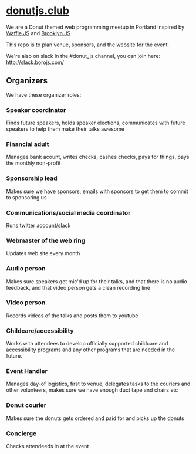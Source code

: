 # [donutjs.club](http://donutjs.club/)

We are a Donut themed web programming meetup in Portland inspired by <a href="http://wafflejs.com/">Waffle.JS</a> and <a href="http://brooklynjs.com/">Brooklyn.JS</a>

This repo is to plan venue, sponsors, and the website for the event.

We're also on slack in the #donut_js channel, you can join here: http://slack.borojs.com/

## Organizers

We have these organizer roles:

### Speaker coordinator

Finds future speakers, holds speaker elections, communicates with future speakers to help them make their talks awesome

### Financial adult

Manages bank acount, writes checks, cashes checks, pays for things, pays the monthly non-profit

### Sponsorship lead

Makes sure we have sponsors, emails with sponsors to get them to commit to sponsoring us

### Communications/social media coordinator

Runs twitter account/slack

### Webmaster of the web ring

Updates web site every month

### Audio person

Makes sure speakers get mic'd up for their talks, and that there is no audio feedback, and that video person gets a clean recording line

### Video person

Records videos of the talks and posts them to youtube

### Childcare/accessibility

Works with attendees to develop officially supported childcare and accessibility programs and any other programs that are needed in the future.

### Event Handler

Manages day-of logistics, first to venue, delegates tasks to the couriers and other volunteers, makes sure we have enough duct tape and chairs etc

### Donut courier

Makes sure the donuts gets ordered and paid for and picks up the donuts

### Concierge

Checks attendeeds in at the event
